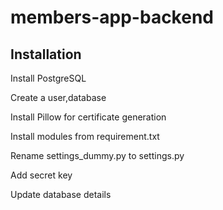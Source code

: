 # members-app-backend 

## Installation 
Install PostgreSQL

Create a user,database

Install Pillow for certificate generation

Install modules from requirement.txt

Rename settings_dummy.py to settings.py

Add secret key

Update database details
